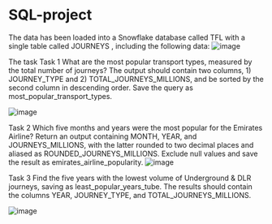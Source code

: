 # SQL-project
The data has been loaded into a Snowflake database called TFL with a single table called JOURNEYS , including the following data:
![image](https://github.com/user-attachments/assets/f91e891f-c23e-4c67-bc85-636c56afa15d)

The task
Task 1
What are the most popular transport types, measured by the total number of journeys? The output should contain two columns, 1) JOURNEY_TYPE and 2) TOTAL_JOURNEYS_MILLIONS, and be sorted by the second column in descending order. Save the query as most_popular_transport_types.

![image](https://github.com/user-attachments/assets/80f4a3a1-bd64-4cf1-b3e3-975cfa37893e)

Task 2
Which five months and years were the most popular for the Emirates Airline? Return an output containing MONTH, YEAR, and JOURNEYS_MILLIONS, with the latter rounded to two decimal places and aliased as ROUNDED_JOURNEYS_MILLIONS. Exclude null values and save the result as emirates_airline_popularity.
![image](https://github.com/user-attachments/assets/028408ed-41dd-408a-b49b-0f6b87795d18)

Task 3
Find the five years with the lowest volume of Underground & DLR journeys, saving as least_popular_years_tube. The results should contain the columns YEAR, JOURNEY_TYPE, and TOTAL_JOURNEYS_MILLIONS.

![image](https://github.com/user-attachments/assets/b3c0441a-f637-4b1a-9ab0-fc5d1a73ed9b)




